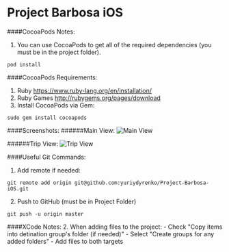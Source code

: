 Project Barbosa iOS
===================

####CocoaPods Notes:
1. You can use CocoaPods to get all of the required dependencies (you must be in the project folder).
```
pod install
```

####CocoaPods Requirements:
1. Ruby https://www.ruby-lang.org/en/installation/
2. Ruby Games http://rubygems.org/pages/download
3. Install CocoaPods via Gem:
```
sudo gem install cocoapods
```

####Screenshots:
######Main View:
![Main View](http://i.imgur.com/RRwNN9D.png)

######Trip View:
![Trip View](http://i.imgur.com/BKI6kHA.png)

####Useful Git Commands:
1. Add remote if needed:
```
git remote add origin git@github.com:yuriydyrenko/Project-Barbosa-iOS.git
```
2. Push to GitHub (must be in Project Folder)
```
git push -u origin master
```

####XCode Notes:
2. When adding files to the project:
    - Check "Copy items into detination group's folder (if needed)"
    - Select "Create groups for any added folders"
    - Add files to both targets
